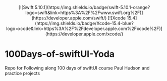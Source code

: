 <div align="center">
  [![Swift 5.10.1](https://img.shields.io/badge/swift-5.10.1-orange?logo=swift&link=https%3A%2F%2Fwww.swift.org%2F)](https://developer.apple.com/swift/) [![Xcode 15.4](https://img.shields.io/badge/Xcode-15.4-blue?logo=xcode&link=https%3A%2F%2Fdeveloper.apple.com%2Fxcode%2F)](https://developer.apple.com/xcode/)
</div>


# 100Days-of-swiftUI-Yoda
Repo for Following along 100 days of swiftUI course Paul Hudson and practice projects
